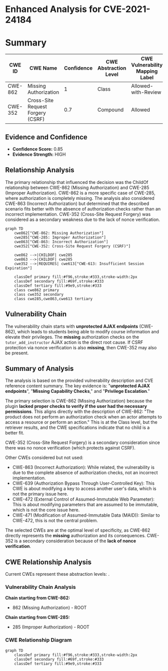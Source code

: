 # Enhanced Analysis for CVE-2021-24184

# Summary
| CWE ID | CWE Name | Confidence | CWE Abstraction Level | CWE Vulnerability Mapping Label | CWE-Vulnerability Mapping Notes |
|---|---|---|---|---|---|
| CWE-862 | Missing Authorization | 1 | Class | Allowed-with-Review | Primary CWE |
| CWE-352 | Cross-Site Request Forgery (CSRF) | 0.7 | Compound | Allowed | Secondary Candidate |

## Evidence and Confidence

*   **Confidence Score:** 0.85
*   **Evidence Strength:** HIGH

## Relationship Analysis
The primary relationship that influenced the decision was the ChildOf relationship between CWE-862 (Missing Authorization) and CWE-285 (Improper Authorization). CWE-862 is a more specific case of CWE-285, where authorization is completely missing. The analysis also considered CWE-863 (Incorrect Authorization) but determined that the described scenario fits better with the absence of authorization checks rather than an incorrect implementation. CWE-352 (Cross-Site Request Forgery) was considered as a secondary weakness due to the lack of nonce verification.

```mermaid
graph TD
    cwe862["CWE-862: Missing Authorization"]
    cwe285["CWE-285: Improper Authorization"]
    cwe863["CWE-863: Incorrect Authorization"]
    cwe352["CWE-352: Cross-Site Request Forgery (CSRF)"]
    
    cwe862 -->|CHILDOF| cwe285
    cwe863 -->|CHILDOF| cwe285
    cwe352 -->|REQUIRES| cwe613["CWE-613: Insufficient Session Expiration"]
    
    classDef primary fill:#f96,stroke:#333,stroke-width:2px
    classDef secondary fill:#69f,stroke:#333
    classDef tertiary fill:#9e9,stroke:#333
    class cwe862 primary
    class cwe352 secondary
    class cwe285,cwe863,cwe613 tertiary
```

## Vulnerability Chain
The vulnerability chain starts with **unprotected AJAX endpoints** (CWE-862), which leads to students being able to modify course information and elevate their privileges. The **missing** authorization checks on the `tutor_add_instructor` AJAX action is the direct root cause. If CSRF protection via nonce verification is also **missing**, then CWE-352 may also be present.

## Summary of Analysis
The analysis is based on the provided vulnerability description and CVE reference content summary. The key evidence is: "**unprotected AJAX endpoints**", "**Missing Capability Checks**," and "**Privilege Escalation**."

The primary selection is CWE-862 (Missing Authorization) because the plugin **lacked proper checks to verify if the user had the necessary permissions**. This aligns directly with the description of CWE-862: "The product does not perform an authorization check when an actor attempts to access a resource or perform an action." This is at the Class level, but the retriever results, and the CWE specifications indicate that no child is a better fit.

CWE-352 (Cross-Site Request Forgery) is a secondary consideration since there was no nonce verification (which protects against CSRF).

Other CWEs considered but not used:

*   CWE-863 (Incorrect Authorization): While related, the vulnerability is due to the complete absence of authorization checks, not an incorrect implementation.
*   CWE-639 (Authorization Bypass Through User-Controlled Key): This CWE is about modifying a key to access another user's data, which is not the primary issue here.
*   CWE-472 (External Control of Assumed-Immutable Web Parameter): This is about modifying parameters that are assumed to be immutable, which is not the core issue here.
*   CWE-471 (Modification of Assumed-Immutable Data (MAID)): Similar to CWE-472, this is not the central problem.

The selected CWEs are at the optimal level of specificity, as CWE-862 directly represents the **missing** authorization and its consequences. CWE-352 is a secondary consideration because of the **lack of nonce verification**.


## CWE Relationship Analysis

Current CWEs represent these abstraction levels: .


### Vulnerability Chain Analysis

**Chain starting from CWE-862:**
- 862 (Missing Authorization) - ROOT


**Chain starting from CWE-285:**
- 285 (Improper Authorization) - ROOT



### CWE Relationship Diagram

```mermaid
graph TD
    classDef primary fill:#f96,stroke:#333,stroke-width:2px
    classDef secondary fill:#69f,stroke:#333
    classDef tertiary fill:#9e9,stroke:#333
```